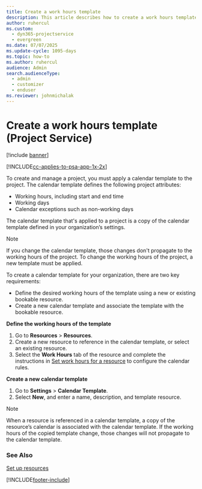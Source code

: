 ```yaml
---
title: Create a work hours template
description: This article describes how to create a work hours template in Project Service.
author: ruhercul
ms.custom: 
  - dyn365-projectservice
  - evergreen
ms.date: 07/07/2025
ms.update-cycle: 1095-days
ms.topic: how-to
ms.author: ruhercul
audience: Admin
search.audienceType: 
  - admin
  - customizer
  - enduser
ms.reviewer: johnmichalak
---
```

# Create a work hours template (Project Service)

[!include [banner](../includes/psa-now-project-operations.md)]

[!INCLUDE[cc-applies-to-psa-app-1x-2x](../includes/cc-applies-to-psa-app-3x.md)]

To create and manage a project, you must apply a calendar template to the project. The calendar template defines the following project attributes:

- Working hours, including start and end time
- Working days
- Calendar exceptions such as non-working days

The calendar template that's applied to a project is a copy of the calendar template defined in your organization’s settings.

> [!NOTE]
> If you change the calendar template, those changes don't propagate to the working hours of the project. To change the working hours of the project, a new template must be applied.

To create a calendar template for your organization, there are two key requirements:

- Define the desired working hours of the template using a new or existing bookable resource.
- Create a new calendar template and associate the template with the bookable resource.

**Define the working hours of the template**

1. Go to **Resources** \> **Resources**.
2. Create a new resource to reference in the calendar template, or select an existing resource.
3. Select the **Work Hours** tab of the resource and complete the instructions in [Set work hours for a resource](/dynamics365/field-service/set-work-hours-resource) to configure the calendar rules.

**Create a new calendar template**

1. Go to **Settings** \> **Calendar Template**.
2. Select **New**, and enter a name, description, and template resource.


> [!NOTE]
> When a resource is referenced in a calendar template, a copy of the resource’s calendar is associated with the calendar template. If the working hours of the copied template change, those changes will not propagate to the calendar template.


### See Also  
 [Set up resources](../psa/set-up-resources.md)


[!INCLUDE[footer-include](../includes/footer-banner.md)]
